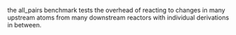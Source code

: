 the all_pairs benchmark tests the overhead of reacting to changes in many upstream atoms from many downstream reactors with individual derivations in between.
